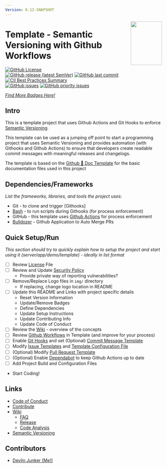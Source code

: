 ```yaml
---
Version: 0.12-SNAPSHOT
---
```


<img align="right" width="100" height="140" src="https://github.com/devlinjunker/template.github.semver/raw/doc/main/img/logo-small.png">

# Template - Semantic Versioning with Github Workflows


[![GitHub License](https://img.shields.io/github/license/devlinjunker/template.github.semver?color=blue)](https://github.com/devlinjunker/template.github.semver/blob/main/LICENSE)  
[![GitHub release (latest SemVer)](https://img.shields.io/github/v/release/devlinjunker/template.github.semver)](https://github.com/devlinjunker/template.github.semver/releases)
[![GitHub last commit](https://img.shields.io/github/last-commit/devlinjunker/template.github.semver)](https://github.com/devlinjunker/template.github.semver/commits/main)  
[![CII Best Practices Summary](https://img.shields.io/cii/summary/4287?label=core-infrastructure)](https://bestpractices.coreinfrastructure.org/en/projects/4287)  
[![GitHub issues](https://img.shields.io/github/issues/devlinjunker/template.github.semver)](https://github.com/devlinjunker/template.github.semver/issues)
[![GitHub priority issues](https://img.shields.io/github/issues/devlinjunker/template.github.semver/-priority?color=red&label=priority%20issues)](https://github.com/devlinjunker/template.github.semver/issues?q=is%3Aopen+is%3Aissue+label%3A-priority)

_[Find More Badges Here!](https://shields.io/)_

## Intro

This is a template project that uses Github Actions and Git Hooks to enforce [Semantic Versioning].

This template can be used as a jumping off point to start a programming project that uses Semantic Versioning and provides automation (with Githooks and Github Actions) to ensure that developers create readable commit messages with meaningful releases and changelogs.

The template is based on the [Github :100: Doc Template](https://github.com/devlinjunker/template.github.docs) for the basic documentation files used in this project

## Dependencies/Frameworks
_List the frameworks, libraries, and tools the project uses:_

- Git - to clone and trigger [Githooks]
- [Bash] - to run scripts during Githooks (for process enforcement)
- GitHub - this template uses [Github Actions] for process enforcement
- [Bulldozer] - Github Application to Auto Merge PRs

## Quick Setup/Run

_This section should try to quickly explain how to setup the project and start using it (server/app/demo/template) - ideally in list format_
 - [ ] Review [License] File
 - [ ] Review and Update [Security Policy]
   - Provide private way of reporting vulnerabilities?
 - [ ] Remove/Replace Logo files in `img/` directory
   - If replacing, change logo location in README
 - [ ] Update this README and Links with project specific details
   - Reset Version Information
   - Update/Remove Badges
   - Define Dependencies
   - Update Setup Instructions
   - Update Contributing Info
   - Update Code of Conduct
 - [ ] Review the [Wiki] - overview of the concepts
 - [ ] Review [Github Workflows] in Template (and improve for your process)
 - [ ] Enable [Git Hooks] and set (Optional)  [Commit Message Template]
 - [ ] Modify [Issue Templates] and [Template Configuration File]
 - [ ] (Optional) Modify [Pull Request Template]
 - [ ] (Optional) Enable [Dependabot] to keep Github Actions up to date
 - [ ] Add Project Build and Configuration Files
 - Start Coding!

## Links

- [Code of Conduct]
- [Contribute]
- [Wiki]
  - [FAQ]
  - [Release]
  - [Code Analysis]
- [Semantic Versioning]


## Contributors

- [Devlin Junker (Me!)](mailto:devlinjunker@gmail.com)



[License]: LICENSE
[Security Policy]: SECURITY.md
[Issue Templates]: .github/ISSUE_TEMPLATE/
[Template Configuration File]: .github/ISSUE_TEMPLATE/config.yml
[Pull Request Template]: .github/pull_request_template.md
[Github Workflows]: .github/workflows#github-workflows
[Label Definitions]: .github/labels.yaml
[Label Manager Action]: .github/workflows/manage-labels.yaml
[Auto PR Label Action]: .github/workflows/auto-label.yaml
[Branch-Label Mappings]: .github/pr-branch-labeler.yml
[PR Verify Action]: .github/workflows/verify-merge.yaml
[Git Hooks]: scripts/hooks#git-hook-scripts
[Commit Message Template]: .gitmessage
[Dependabot]: security/dependabot
[Code of Conduct]: CODE_OF_CONDUCT.md
[Contribute]: CONTRIBUTING.md
[Wiki]: https://github.com/devlinjunker/template.github.semver/wiki
[FAQ]: https://github.com/devlinjunker/template.github.semver/wiki/!-FAQ
[Release]: https://github.com/devlinjunker/template.github.semver/wiki/Release
[Code Analysis]: https://github.com/devlinjunker/template.github.semver/wiki/Code-Analysis
[Semantic Versioning]: https://semver.org/
[Git Hooks]: https://git-scm.com/book/en/v2/Customizing-Git-Git-Hooks
[Bash]: https://tldp.org/LDP/abs/html/
[Github Actions]: https://docs.github.com/en/free-pro-team@latest/actions
[Bulldozer]: https://github.com/palantir/bulldozer